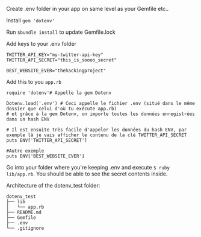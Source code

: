 Create .env folder in your app on same level as your Gemfile etc..

Install `gem 'dotenv'`

Run `$bundle install` to update Gemfile.lock

Add keys to your .env folder
```
TWITTER_API_KEY="my-twitter-api-key"
TWITTER_API_SECRET="this_is_soooo_secret"

BEST_WEBSITE_EVER="thehackingproject"
```

Add this to you `app.rb`
```
require 'dotenv'# Appelle la gem Dotenv

Dotenv.load('.env') # Ceci appelle le fichier .env (situé dans le même dossier que celui d'où tu exécute app.rb)
# et grâce à la gem Dotenv, on importe toutes les données enregistrées dans un hash ENV

# Il est ensuite très facile d'appeler les données du hash ENV, par exemple là je vais afficher le contenu de la clé TWITTER_API_SECRET
puts ENV['TWITTER_API_SECRET']

#Autre exemple 
puts ENV['BEST_WEBSITE_EVER']
```

Go into your folder where you're keeping .env and execute `$ ruby lib/app.rb`. You should be able to see the secret contents inside.

Architecture of the dotenv_test folder:
```
dotenv_test
├── lib
│   └── app.rb
├── README.md
├── Gemfile
├── .env
└── .gitignore
```
